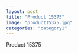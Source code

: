 ```yaml
---
layout: post
title: "Product 15375"
image: "product15375.jpg"
categories: "category1"
---
```

Product 15375
